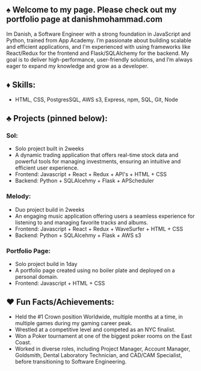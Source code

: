 ## ♠️ Welcome to my page. Please check out my portfolio page at danishmohammad.com 

Im Danish, a Software Engineer with a strong foundation in JavaScript and Python, trained from App Academy. I’m passionate about building scalable and efficient applications, and I'm experienced with using frameworks like React/Redux for the frontend and Flask/SQLAlchemy for the backend. My goal is to deliver high-performance, user-friendly solutions, and I’m always eager to expand my knowledge and grow as a developer.

## ♦️ Skills: 
- HTML, CSS, PostgresSQL, AWS s3, Express, npm, SQL, Git, Node 

## ♣️ Projects (pinned below):
### Sol:
- Solo project built in 2weeks
- A dynamic trading application that offers real-time stock data and powerful tools for managing investments, ensuring an intuitive and efficient user experience.
- Frontend: Javascript + React + Redux + API's + HTML + CSS
- Backend: Python + SQLAlcehmy + Flask + APScheduler
### Melody:
- Duo project build in 2weeks 
- An engaging music application offering users a seamless experience for listening to and managing favorite tracks and albums.
- Frontend: Javascript + React + Redux + WaveSurfer + HTML + CSS
- Backend: Python + SQLAlcehmy + Flask + AWS s3
### Portfolio Page:
- Solo project build in 1day 
- A portfolio page created using no boiler plate and deployed on a personal domain.
- Frontend: Javascript + HTML + CSS

## ♥️ Fun Facts/Achievements:
- Held the #1 Crown position Worldwide, multiple months at a time, in multiple games during my gaming career peak.
- Wrestled at a competitive level and competed as an NYC finalist.
- Won a Poker tournament at one of the biggest poker rooms on the East Coast.
- Worked in diverse roles, including Project Manager, Account Manager, Goldsmith, Dental Laboratory Technician, and CAD/CAM Specialist, before transitioning to Software Engineering.

